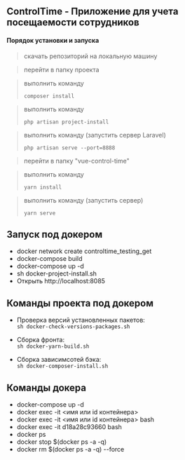 ControlTime - Приложение для учета посещаемости сотрудников
-----

#### Порядок установки и запуска

   > скачать репозиторий на локальную машину
   
   > перейти в папку проекта

   > выполнить команду
> 
>  `composer install`

   > выполнить команду
> 
> `php artisan project-install`

   > выполнить команду (запустить сервер Laravel)
> 
> `php artisan serve --port=8888`

   > перейти в папку "vue-control-time"

   > выполнить команду
>
> `yarn install`

   > выполнить команду (запустить сервер)
>
> `yarn serve`

## Запуск под докером
- docker network create controltime_testing_get
- docker-compose build
- docker-compose up -d
- sh docker-project-install.sh
- Открыть http://localhost:8085

## Команды проекта под докером
* Проверка версий установленных пакетов: <br/>
    `sh docker-check-versions-packages.sh`
    
* Сборка фронта: <br/>
    `sh docker-yarn-build.sh`
    
* Сборка зависимсотей бэка: <br/>
    `sh docker-composer-install.sh`

## Команды докера
- docker-compose up -d
- docker exec -it <имя или id контейнера> <shell>
- docker exec -it <имя или id контейнера> bash
- docker exec -it d18a28c93660 bash
- docker ps
- docker stop $(docker ps -a -q)
- docker rm $(docker ps -a -q) --force
